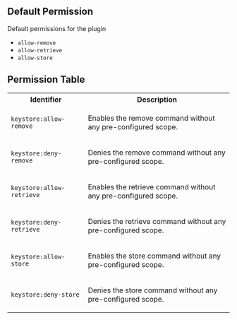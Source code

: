 ## Default Permission

Default permissions for the plugin

- `allow-remove`
- `allow-retrieve`
- `allow-store`

## Permission Table

<table>
<tr>
<th>Identifier</th>
<th>Description</th>
</tr>


<tr>
<td>

`keystore:allow-remove`

</td>
<td>

Enables the remove command without any pre-configured scope.

</td>
</tr>

<tr>
<td>

`keystore:deny-remove`

</td>
<td>

Denies the remove command without any pre-configured scope.

</td>
</tr>

<tr>
<td>

`keystore:allow-retrieve`

</td>
<td>

Enables the retrieve command without any pre-configured scope.

</td>
</tr>

<tr>
<td>

`keystore:deny-retrieve`

</td>
<td>

Denies the retrieve command without any pre-configured scope.

</td>
</tr>

<tr>
<td>

`keystore:allow-store`

</td>
<td>

Enables the store command without any pre-configured scope.

</td>
</tr>

<tr>
<td>

`keystore:deny-store`

</td>
<td>

Denies the store command without any pre-configured scope.

</td>
</tr>
</table>
